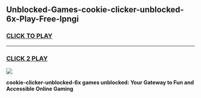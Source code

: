 
## Unblocked-Games-cookie-clicker-unblocked-6x-Play-Free-lpngi
<h3>
<a href="https://premium76.site?title=cookie-clicker-unblocked-6x&ref=24M">CLICK TO PLAY</a></h3>
<hr>

<h3>
<a href="https://premium76.site?title=cookie-clicker-unblocked-6x&ref=24M">CLICK 2 PLAY</a>
  
</h3>

<a href="https://premium76.site?title=cookie-clicker-unblocked-6x&ref=24M"><img src="https://clearcache.store/games.png"></a>


**cookie-clicker-unblocked-6x games unblocked: Your Gateway to Fun and Accessible Online Gaming**
